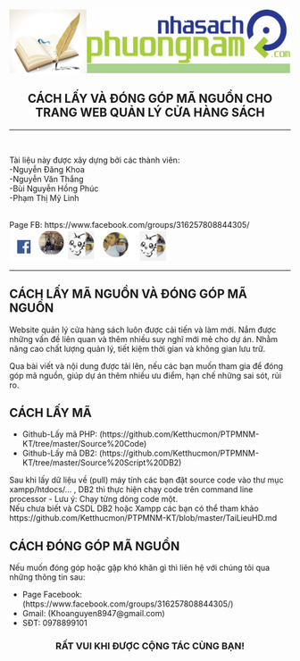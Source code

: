 <img src="https://github.com/Ketthucmon/PTPMNM-KT/blob/master/AnhTL/00.png" /><br/>
<center><H2>CÁCH LẤY VÀ ĐÓNG GÓP MÃ NGUỒN CHO TRANG WEB QUẢN LÝ CỬA HÀNG SÁCH</H2></center>
<hr/></br>
<p>Tài liệu này được xây dựng bởi các thành viên:</br>
                      -Nguyễn Đăng Khoa</br>
                      -Nguyễn Văn Thắng</br>
                      -Bùi Nguyễn Hồng Phúc</br>
 	                    -Phạm Thị Mỹ Linh</p></br>
Page FB:<link> https://www.facebook.com/groups/316257808844305/</link></br>                      
<img src="https://github.com/Ketthucmon/PTPMNM-KT/blob/master/AnhTL/10.png" /><br/>
<hr/>

## CÁCH LẤY MÃ NGUỒN VÀ ĐÓNG GÓP MÃ NGUỒN</br>
Website quản lý cửa hàng sách luôn được cải tiến và làm mới. Nắm được những
vấn đề liên quan và thêm nhiều suy nghĩ mới mẻ cho dự án. Nhằm nâng cao chất lượng quản lý,
tiết kiệm thời gian và không gian lưu trữ.

Qua bài viết và nội dung được tải lên, nếu các bạn muốn tham gia để đóng góp mã nguồn, giúp 
dự án thêm nhiều ưu điểm, hạn chế những sai sót, rủi ro.
## CÁCH LẤY MÃ</br>
<ul>
<li> Github-Lấy mã PHP:  (https://github.com/Ketthucmon/PTPMNM-KT/tree/master/Source%20Code)</li>
<li> Github-Lấy mã DB2:  (https://github.com/Ketthucmon/PTPMNM-KT/tree/master/Source%20Script%20DB2)</li>
</ul>
Sau khi lấy dữ liệu về (pull) máy tính các bạn đặt source code vào thư mục xampp/htdocs/... , DB2 thì thực hiện chạy code trên command line processor - Lưu ý: Chạy từng dòng code một.</br>
Nếu chưa biết và CSDL DB2 hoặc Xampp các bạn có thể tham khảo https://github.com/Ketthucmon/PTPMNM-KT/blob/master/TaiLieuHD.md</br>

## CÁCH ĐÓNG GÓP MÃ NGUỒN</br>
Nếu muốn đóng góp hoặc gặp khó khăn gì thì liên hệ với chúng tôi qua những thông tin sau:
<ul>
<li> Page Facebook:  (https://www.facebook.com/groups/316257808844305/)</li>
<li> Gmail:  (Khoanguyen8947@gmail.com)</li>
<li> SĐT: 0978899101 </li>
</ul> 
<center><H3>RẤT VUI KHI ĐƯỢC CỘNG TÁC CÙNG BẠN!</H3></center>
